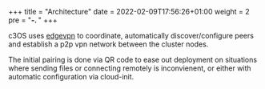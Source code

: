 +++
title = "Architecture"
date = 2022-02-09T17:56:26+01:00
weight = 2
pre = "<b>-. </b>"
+++

c3OS uses [edgevpn](https://github.com/mudler/edgevpn) to coordinate, automatically discover/configure peers and establish a p2p vpn network between the cluster nodes.

The initial pairing is done via QR code to ease out deployment on situations where sending files or connecting remotely is inconvienent, or either with automatic configuration via cloud-init.